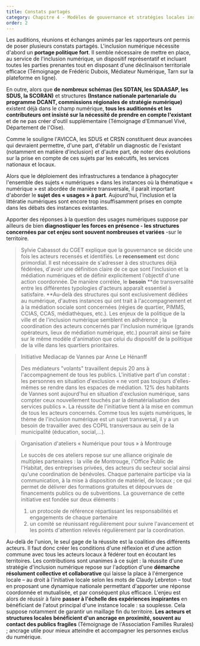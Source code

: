 ```yaml
---
title: Constats partagés
category: Chapitre 4 - Modèles de gouvernance et stratégies locales inspirantes
order: 2
---
```


Les auditions, r&eacute;unions et &eacute;changes anim&eacute;s par les rapporteurs ont permis de poser plusieurs constats partag&eacute;s. L'inclusion num&eacute;rique n&eacute;cessite d'abord un **portage politique fort**. Il semble n&eacute;cessaire de mettre en place, au service de l'inclusion num&eacute;rique, un dispositif repr&eacute;sentatif et incluant toutes les parties prenantes tout en disposant d'une d&eacute;clinaison territoriale efficace (T&eacute;moignage de Fr&eacute;d&eacute;ric Dubois, M&eacute;diateur Num&eacute;rique, Tarn sur la plateforme en ligne).

En outre, alors que **de nombreux sch&eacute;mas (les SDTAN, les SDAASAP, les SDUS, la SCORAN)** et structures **(Instance nationale partenariale du programme DCANT, commissions r&eacute;gionales de strat&eacute;gie num&eacute;rique)** existent d&eacute;j&agrave; dans le champ num&eacute;rique, **tous les auditionn&eacute;s et les contributeurs ont insist&eacute; sur la n&eacute;cessit&eacute; de prendre en compte l'existant** et de ne pas cr&eacute;er d'outil suppl&eacute;mentaire (T&eacute;moignage d'Emmanuel Viv&eacute;, D&eacute;partement de l'Oise).

Comme le souligne l'AVICCA, les SDUS et CRSN constituent deux avanc&eacute;es qui devraient permettre, d'une part, d'&eacute;tablir un diagnostic de l'existant (notamment en mati&egrave;re d'inclusion) et d'autre part, de noter des &eacute;volutions sur la prise en compte de ces sujets par les ex&eacute;cutifs, les services nationaux et locaux.

Alors que le d&eacute;ploiement des infrastructures a tendance &agrave; phagocyter l'ensemble des sujets &laquo; num&eacute;riques &raquo; dans les instances o&ugrave; la th&eacute;matique &laquo; num&eacute;rique &raquo; est abord&eacute;e de mani&egrave;re transversale, il para&icirc;t important d'aborder le **sujet des &laquo; usages &raquo; &agrave; part**. Aujourd'hui, l'inclusion et la litt&eacute;ratie num&eacute;riques sont encore trop insuffisamment prises en compte dans les d&eacute;bats des instances existantes.

Apporter des r&eacute;ponses &agrave; la question des usages num&eacute;riques suppose par ailleurs de bien **diagnostiquer les forces en pr&eacute;sence - les structures concern&eacute;es par cet enjeu sont souvent nombreuses et vari&eacute;es**&nbsp;-sur le territoire.

> Sylvie Cabassot du CGET explique que la gouvernance se d&eacute;cide une fois les acteurs recens&eacute;s et identifi&eacute;s. Le **recensement** est donc primordial. Il est n&eacute;cessaire de s'adresser &agrave; des structures d&eacute;j&agrave; f&eacute;d&eacute;r&eacute;es, d'avoir une d&eacute;finition claire de ce que sont l'inclusion et la m&eacute;diation num&eacute;riques et de d&eacute;finir explicitement l'objectif d'une action coordonn&eacute;e. De mani&egrave;re corr&eacute;l&eacute;e, le **besoin** **de transversalit&eacute; entre les diff&eacute;rentes typologies d'acteurs appara&icirc;t essentiel &agrave; satisfaire.&nbsp;**Au-del&agrave; des structures qui sont exclusivement d&eacute;di&eacute;es au num&eacute;rique, d'autres instances qui ont trait &agrave; l'accompagnement et &agrave; la m&eacute;diation sociale sont concern&eacute;es (r&eacute;gies de quartier, PIMMS, CCIAS, CCAS, m&eacute;diath&egrave;ques, etc.). Les enjeux de la politique de la ville et de l'inclusion num&eacute;rique semblent en adh&eacute;rence ; la coordination des acteurs concern&eacute;s par l'inclusion num&eacute;rique (grands op&eacute;rateurs, lieux de m&eacute;diation num&eacute;rique, etc.) pourrait ainsi se faire sur le m&ecirc;me mod&egrave;le d'animation que celui du dispositif de la politique de la ville dans les quartiers prioritaires.

> Initiative Mediacap de Vannes par Anne Le H&eacute;nanff
>
>
> Des m&eacute;diateurs "volants" travaillent depuis 20 ans &agrave; l'accompagnement de tous les publics. L'initiative part d'un constat : les personnes en situation d'exclusion &laquo; ne vont pas toujours d'elles-m&ecirc;mes se rendre dans les espaces de m&eacute;diation. 12% des habitants de Vannes sont aujourd'hui en situation d'exclusion num&eacute;rique, sans compter ceux nouvellement touch&eacute;s par la d&eacute;mat&eacute;rialisation des services publics &raquo;. La r&eacute;ussite de l'initiative tient &agrave; la mise en commun de tous les acteurs concern&eacute;s. Comme tous les sujets num&eacute;riques, le th&egrave;me de l'inclusion num&eacute;rique est un sujet transversal, il y a un besoin de travailler avec des COPIL transversaux au sein de la municipalit&eacute; (&eacute;ducation, social,…).

> Organisation d'ateliers &laquo; Num&eacute;rique pour tous &raquo; &agrave; Montrouge
>
>
> Le succ&egrave;s de ces ateliers repose sur une alliance originale de multiples partenaires : la ville de Montrouge, l'Office Public de l'Habitat, des entreprises priv&eacute;es, des acteurs du secteur social ainsi qu'une coordination de b&eacute;n&eacute;voles. Chaque partenaire participe via la communication, &agrave; la mise &agrave; disposition de mat&eacute;riel, de locaux ; ce qui permet de d&eacute;livrer des formations gratuites et d&eacute;pourvues de financements publics ou de subventions. La gouvernance de cette initiative est fond&eacute;e sur deux &eacute;l&eacute;ments :
>
>
>
> 1. un protocole de r&eacute;f&eacute;rence r&eacute;partissant les responsabilit&eacute;s et engagements de chaque partenaire
> 2. un comit&eacute; se r&eacute;unissant r&eacute;guli&egrave;rement pour suivre l'avancement et les points d'attention relev&eacute;s r&eacute;guli&egrave;rement par la coordination.

Au-del&agrave; de l'union, le seul gage de la r&eacute;ussite est la coalition des diff&eacute;rents acteurs. Il faut donc cr&eacute;er les conditions d'une r&eacute;flexion et d'une action commune avec tous les acteurs locaux &agrave; f&eacute;d&eacute;rer tout en &eacute;coutant les territoires. Les contributions sont unanimes &agrave; ce sujet : la r&eacute;ussite d'une strat&eacute;gie d'inclusion num&eacute;rique repose sur l'adoption d'une **d&eacute;marche r&eacute;solument collective et collaborative** qui laisse la place &agrave; l'&eacute;mergence locale – au droit &agrave; l'initiative locale selon les mots de Claudy Lebreton – tout en proposant une dynamique nationale permettant d'apporter une r&eacute;ponse coordonn&eacute;e et mutualis&eacute;e, et par cons&eacute;quent plus efficace. L'enjeu est alors de r&eacute;ussir &agrave; faire **passer &agrave; l'&eacute;chelle des exp&eacute;riences inspirantes** en b&eacute;n&eacute;ficiant de l'atout principal d'une instance locale : sa souplesse. Cela suppose notamment de garantir un maillage fin du territoire. **Les acteurs et structures locales b&eacute;n&eacute;ficient d'un ancrage en proximit&eacute;, souvent au contact des publics fragiles** (T&eacute;moignage de l'Association Familles Rurales) ; ancrage utile pour mieux atteindre et accompagner les personnes exclus du num&eacute;rique.